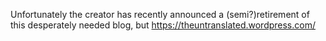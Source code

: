  Unfortunately the creator has recently announced a (semi?)retirement of this desperately needed blog, but https://theuntranslated.wordpress.com/ 
